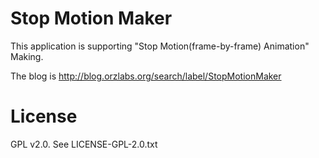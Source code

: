 Stop Motion Maker
=================

This application is supporting "Stop Motion(frame-by-frame) Animation" Making.

The blog is 
<a href="http://blog.orzlabs.org/search/label/StopMotionMaker">
http://blog.orzlabs.org/search/label/StopMotionMaker</a>

License
========
GPL v2.0. See LICENSE-GPL-2.0.txt

